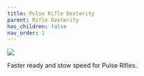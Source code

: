 ```yaml
---
title: Pulse Rifle Dexterity
parent: Rifle Dexterity
has_children: false
nav_order: 2
---
```


![](https://bungie.net/common/destiny2_content/icons/61bc59524802daef356dafaba9df7a7d.png)

Faster ready and stow speed for Pulse Rifles.

